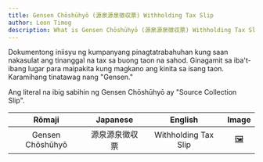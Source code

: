 ```yaml
---
title: Gensen Chōshūhyō (源泉源泉徴収票) Withholding Tax Slip
author: Leon Timog
description: What is Gensen Chōshūhyō (源泉源泉徴収票) Withholding Tax Slip?
---
```

Dokumentong iniisyu ng kumpanyang pinagtatrabahuhan kung saan nakasulat ang tinanggal na tax sa buong taon na sahod. Ginagamit sa iba't-ibang lugar para maipakita kung magkano ang kinita sa isang taon. Karamihang tinatawag nang "Gensen."

Ang literal na ibig sabihin ng Gensen Chōshūhyō ay "Source Collection Slip".

| Rōmaji | Japanese | English | Image |
| :---: | :---: | :---: | :---: | 
| Gensen Chōshūhyō | 源泉源泉徴収票 | Withholding Tax Slip | [🖼️](gensen-choshuhyo-withholding-tax-slip.jpg "Gensen Chōshūhyō" ) |